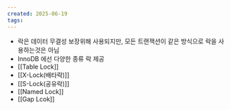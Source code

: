 ```yaml
---
created: 2025-06-19
tags:
---
```

- 락은 데이터 무결성 보장위해 사용되지만, 모든 트랜잭션이 같은 방식으로 락을 사용하는것은 아님
- InnoDB 에선 다양한 종류 락 제공
- [[Table Lock]]
- [[X-Lock(배타락)]]
- [[S-Lock(공유락)]]
- [[Named Lock]]
- [[Gap Lcok]]
